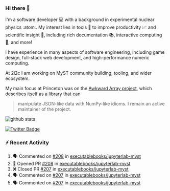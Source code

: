 ### Hi there 👋 

I'm a software developer 💻 with a background in experimental nuclear physics :atom:. My interest lies in tools :wrench: to improve productivity :chart_with_upwards_trend: and scientific insight :telescope:, including rich documentation 📚, interactive computing 🧮, and more! 

I have experience in many aspects of software engineering, including game design, full-stack web development, and high-performance numeric computing. 

At 2i2c I am working on MyST community building, tooling, and wider ecosystem. 

My main focus at Princeton was on the [Awkward Array project](awkward-array.org/), which describes itself as a library that can 
> manipulate JSON-like data with NumPy-like idioms. I remain an active maintainer of the project. 

![github stats](https://github-readme-stats.vercel.app/api?username=agoose77&show_icons=true&hide_rank=true&hide_title=true&bg_color=30,e76445,904e95&text_color=efe3ec&icon_color=efe3ec)
<!--
**agoose77/agoose77** is a ✨ _special_ ✨ repository because its `README.md` (this file) appears on your GitHub profile.

Here are some ideas to get you started:

- 🔭 I’m currently working on ...
- 🌱 I’m currently learning ...
- 👯 I’m looking to collaborate on ...
- 🤔 I’m looking for help with ...
- 💬 Ask me about ...
- 📫 How to reach me: ...
- 😄 Pronouns: ...
- ⚡ Fun fact: ...
-->

[![Twitter Badge](https://img.shields.io/twitter/follow/agoose77?style=flat-square&logo=Twitter&logoColor=white&color=cornflowerblue)](https://twitter.com/agoose77)

### :zap: Recent Activity

<!--START_SECTION:activity-->
1. 🗣 Commented on [#208](https://github.com/executablebooks/jupyterlab-myst/pull/208#issuecomment-1929717144) in [executablebooks/jupyterlab-myst](https://github.com/executablebooks/jupyterlab-myst)
2. 💪 Opened PR [#208](https://github.com/executablebooks/jupyterlab-myst/pull/208) in [executablebooks/jupyterlab-myst](https://github.com/executablebooks/jupyterlab-myst)
3. ❌ Closed PR [#207](https://github.com/executablebooks/jupyterlab-myst/pull/207) in [executablebooks/jupyterlab-myst](https://github.com/executablebooks/jupyterlab-myst)
4. 🗣 Commented on [#207](https://github.com/executablebooks/jupyterlab-myst/pull/207#issuecomment-1929661763) in [executablebooks/jupyterlab-myst](https://github.com/executablebooks/jupyterlab-myst)
5. 🗣 Commented on [#207](https://github.com/executablebooks/jupyterlab-myst/pull/207#issuecomment-1929634653) in [executablebooks/jupyterlab-myst](https://github.com/executablebooks/jupyterlab-myst)
<!--END_SECTION:activity-->
